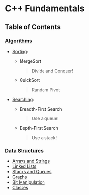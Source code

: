# C++ Fundamentals


## Table of Contents

### [Algorithms](algorithms)
  * [Sorting](algorithms/sorting):

    - MergeSort
        > Divide and Conquer!

    - QuickSort
        > Random Pivot

  * [Searching](algorithms/searching):

    - Breadth-First Search
        > Use a queue!

    - Depth-First Search
        > Use a stack!


### [Data Structures](data-structures)
  * [Arrays and Strings](data-structures/1-arrays-and-strings)
  * [Linked Lists](2-linked-lists)
  * [Stacks and Queues](data-structures/3-stacks-and-queues)
  * [Graphs](data-structures/4-graphs)
  * [Bit Manipulation](data-structures/5-bit-manipulation)
  * [Classes](data-structures/6-classes)
